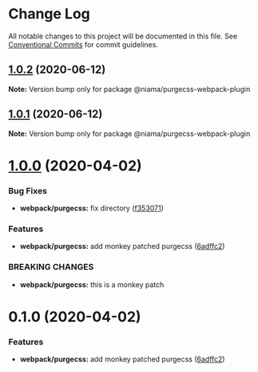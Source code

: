 # Change Log

All notable changes to this project will be documented in this file.
See [Conventional Commits](https://conventionalcommits.org) for commit guidelines.

## [1.0.2](https://github.com/niama-strategies/niama/compare/@niama/purgecss-webpack-plugin@1.0.0...@niama/purgecss-webpack-plugin@1.0.2) (2020-06-12)

**Note:** Version bump only for package @niama/purgecss-webpack-plugin





## [1.0.1](https://github.com/niama-strategies/niama/compare/@niama/purgecss-webpack-plugin@1.0.0...@niama/purgecss-webpack-plugin@1.0.1) (2020-06-12)

**Note:** Version bump only for package @niama/purgecss-webpack-plugin





# [1.0.0](https://github.com/niama-strategies/niama/compare/@niama/purgecss-webpack-plugin@0.1.0...@niama/purgecss-webpack-plugin@1.0.0) (2020-04-02)


### Bug Fixes

* **webpack/purgecss:** fix directory ([f353071](https://github.com/niama-strategies/niama/commit/f35307178a7f144f628f73ba07c8ec281a43f245))


### Features

* **webpack/purgecss:** add monkey patched purgecss ([6adffc2](https://github.com/niama-strategies/niama/commit/6adffc2a2a2237877854ea99e62a74e3514f4e28))


### BREAKING CHANGES

* **webpack/purgecss:** this is a monkey patch





# 0.1.0 (2020-04-02)


### Features

* **webpack/purgecss:** add monkey patched purgecss ([6adffc2](https://github.com/niama-strategies/niama/commit/6adffc2a2a2237877854ea99e62a74e3514f4e28))
